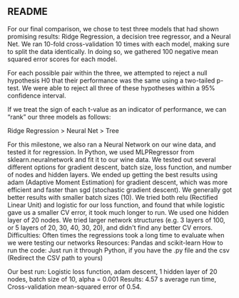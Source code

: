 README
------

For our final comparison, we chose to test three models that had shown promising results: Ridge Regression, a decision tree regressor, and a Neural Net.
We ran 10-fold cross-validation 10 times with each model, making sure to split the data identically. In doing so, we gathered 100 negative mean squared error scores for each model.

For each possible pair within the three, we attempted to reject a null hypothesis H0 that their performance was the same using a two-tailed p-test.
We were able to reject all three of these hypotheses within a 95% confidence interval.

If we treat the sign of each t-value as an indicator of performance, we can “rank” our three models as follows:

Ridge Regression > Neural Net > Tree

For this milestone, we also ran a Neural Network on our wine data, and tested it for regression.
In Python, we used MLPRegressor from sklearn.neuralnetwork and fit it to our wine data. We tested out several different options 
for gradient descent, batch size, loss function, and number of nodes and hidden layers. 
We ended up getting the best results using adam (Adaptive Moment Estimation) for gradient descent, which was more efficient and faster 
than sgd (stochastic gradient descent). We generally got better results with smaller batch sizes (10).
We tried both relu (Rectified Linear Unit) and logistic for our loss function, and found that while logistic gave us a smaller CV error,
it took much longer to run.
We used one hidden layer of 20 nodes. We tried larger network structures (e.g. 3 layers of 100, or 5 layers of 20, 30, 40, 30, 20), 
and didn't find any better CV errors.
Difficulties: Often times the regressions took a long time to evaluate when we were testing our networks
Resources: Pandas and scikit-learn
How to run the code: Just run it through Python, if you have the .py file and the csv (Redirect the CSV path to yours)

Our best run: Logistic loss function, adam descent, 1 hidden layer of 20 nodes, batch size of 10, alpha = 0.001
Results: 4.57 s average run time, Cross-validation mean-squared error of 0.54.
